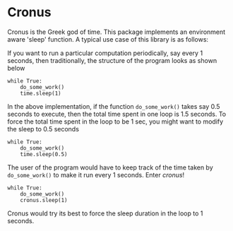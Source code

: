 # Cronus

Cronus is the Greek god of time. This package implements an environment aware 'sleep' function. A typical use case of this library is as follows:

If you want to run a particular computation periodically, say every 1 seconds, then traditionally, the structure of the program looks as shown below

```
while True:
    do_some_work()
    time.sleep(1)
```

In the above implementation, if the function `do_some_work()` takes say 0.5 seconds to execute, then the total time spent in one loop is 1.5 seconds. To force the total time spent in the loop to be 1 sec, you might want to modify the sleep to 0.5 seconds

```
while True:
    do_some_work()
    time.sleep(0.5)
```

The user of the program would have to keep track of the time taken by `do_some_work()` to make it run every 1 seconds. Enter *cronus*!

```
while True:
    do_some_work()
    cronus.sleep(1)
```

Cronus would try its best to force the sleep duration in the loop to 1 seconds.
